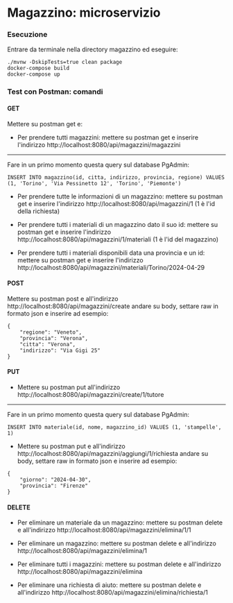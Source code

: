 # Magazzino: microservizio

### Esecuzione
Entrare da terminale nella directory magazzino ed eseguire:
```
./mvnw -DskipTests=true clean package
docker-compose build
docker-compose up
```

### Test con Postman: comandi

#### GET
Mettere su postman get e:
- Per prendere tutti magazzini: mettere su postman get e inserire l'indirizzo http://localhost:8080/api/magazzini/magazzini
---
Fare in un primo momento questa query sul database PgAdmin:
```
INSERT INTO magazzino(id, citta, indirizzo, provincia, regione) VALUES (1, 'Torino', 'Via Pessinetto 12', 'Torino', 'Piemonte')
```
- Per prendere tutte le informazioni di un magazzino: mettere su postman get e inserire l'indirizzo http://localhost:8080/api/magazzini/1 (1 è l'id della richiesta)

- Per prendere tutti i materiali di un magazzino dato il suo id: mettere su postman get e inserire l'indirizzo http://localhost:8080/api/magazzini/1/materiali (1 è l'id del magazzino)

- Per prendere tutti i materiali disponibili data una provincia e un id: mettere su postman get e inserire l'indirizzo http://localhost:8080/api/magazzini/materiali/Torino/2024-04-29


#### POST
Mettere su postman post e all'indirizzo http://localhost:8080/api/magazzini/create
andare su body, settare raw in formato json e inserire ad esempio:

```
{
    "regione": "Veneto",
    "provincia": "Verona",
    "citta": "Verona",
    "indirizzo": "Via Gigi 25"
}
```


#### PUT
- Mettere su postman put all'indirizzo http://localhost:8080/api/magazzini/create/1/tutore

---
Fare in un primo momento questa query sul database PgAdmin:
```
INSERT INTO materiale(id, nome, magazzino_id) VALUES (1, 'stampelle', 1)
```
- Mettere su postman put e all'indirizzo http://localhost:8080/api/magazzini/aggiungi/1/richiesta
  andare su body, settare raw in formato json e inserire ad esempio:

```
{
    "giorno": "2024-04-30",
    "provincia": "Firenze"
}
```


#### DELETE
- Per eliminare un materiale da un magazzino: mettere su postman delete e all'indirizzo http://localhost:8080/api/magazzini/elimina/1/1

- Per eliminare un magazzino: mettere su postman delete e all'indirizzo http://localhost:8080/api/magazzini/elimina/1

- Per eliminare tutti i magazzini: mettere su postman delete e all'indirizzo http://localhost:8080/api/magazzini/elimina

- Per eliminare una richiesta di aiuto: mettere su postman delete e all'indirizzo http://localhost:8080/api/magazzini/elimina/richiesta/1
